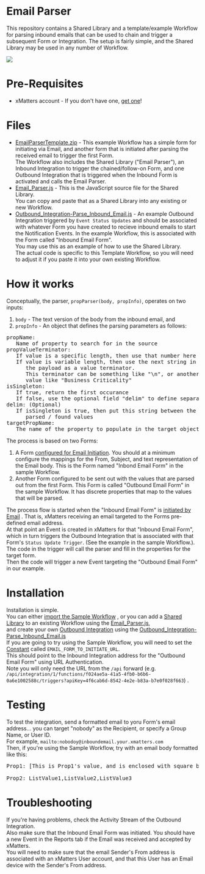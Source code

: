 # Email Parser
This repository contains a Shared Library and a template/example Workflow for parsing inbound emails that can be used to chain and trigger a subsequent Form or Integration.
The setup is fairly simple, and the Shared Library may be used in any number of Workflow.

<kbd>
<a href="https://support.xmatters.com/hc/en-us/community/topics">
   <img src="https://github.com/xmatters/xMatters-Labs/raw/master/media/disclaimer.png">
</a>
</kbd>

# Pre-Requisites
* xMatters account - If you don't have one, [get one](https://www.xmatters.com)!

# Files
* [EmailParserTemplate.zip](EmailParserTemplate.zip) - This example Workflow has a simple form for initiating via Email, and another form that is initiated after parsing the received email to trigger the first Form.<br>The Workflow also includes the Shared Library ("Email Parser"), an Inbound Integration to trigger the chained/follow-on Form, and one Outbound Integration that is triggered when the Inbound Form is activated and calls the Email Parser.
* [Email_Parser.js](Email_Parser.js) - This is the JavaScript source file for the Shared Library.<br>You can copy and paste that as a Shared Library into any existing or new Workflow.
* [Outbound\_Integration-Parse\_Inbound\_Email.js](Outbound_Integration-Parse_Inbound_Email.js) - An example Outbound Integration triggered by `Event Status Updates` and should be associated with whatever Form you have created to recieve inbound emails to start the Notification Events.  In the example Workflow, this is associated with the Form called "Inbound Email Form".<br>You may use this as an example of how to use the Shared Library.<br>The actual code is specific to this Template Workflow, so you will need to adjust it if you paste it into your own existing Workflow.

# How it works
Conceptually, the parser, `propParser(body, propInfo)`, operates on two inputs:<br>
1. `body` - The text version of the body from the inbound email, and<br>
2. `propInfo` - An object that defines the parsing parameters as follows:<br>
<pre>propName:
   Name of property to search for in the source
propValueTerminator: 
   If value is a specific length, then use that number here
   If value is variable length, then use the next string in 
      the payload as a value terminator.
      This terminator can be something like "\n", or another next
      value like "Business Criticality"
isSingleton:
   If true, return the first occurance
   If false, use the optional field "delim" to define separator
delim: (Optional)
   If isSingleton is true, then put this string between the 
      parsed / found values
targetPropName:
   The name of the property to populate in the target object
</pre>
The process is based on two Forms:
1. A Form [configured for Email Initiation](https://help.xmatters.com/ondemand/xmodwelcome/communicationplanbuilder/formconfigureemailinitiation.htm).  You should at a minimum configure the mappings for the From, Subject, and text representation of the Email body.  This is the Form named "Inbond Email Form" in the sample Workflow.
2. Another Form configured to be sent out with the values that are parsed out from the first Form.  This Form is called "Outbound Email Form" in the sample Workflow.  It has discrete properties that map to the values that will be parsed.

The process flow is started when the "Inbound Email Form" is [initiated by Email](https://help.xmatters.com/ondemand/xmodwelcome/communicationplanbuilder/initiatingaformbyemail.htm) .  That is, xMatters receiving an email targeted to the Forms pre-defined email address.<br>
At that point an Event is created in xMatters for that "Inbound Email Form", which in turn triggers the Outbound Integration that is associated with that Form's `Status Update Trigger`.  (See the example in the sample Workflow.).<br>
The code in the trigger will call the parser and fill in the properties for the target form.<br>
Then the code will trigger a new Event targeting the "Outbound Email Form" in our example. 

# Installation
Installation is simple.<br>
You can either [import the Sample Workflow](https://help.xmatters.com/ondemand/xmodwelcome/communicationplanbuilder/exportcommplan.htm) ,
or you can add a [Shared Library](https://help.xmatters.com/ondemand/xmodwelcome/integrationbuilder/shared-libraries.htm) to an existing Workflow using the [Email_Parser.js](Email_Parser.js),<br>
and create your own [Outbound Integration](https://help.xmatters.com/ondemand/xmodwelcome/integrationbuilder/example-outbound-updates.htm) using the [Outbound\_Integration-Parse\_Inbound\_Email.js](Outbound_Integration-Parse_Inbound_Email.js)<br>
If you are going to try using the Sample Workflow, you will need to set the [Constant](https://help.xmatters.com/ondemand/xmodwelcome/integrationbuilder/constants.htm) called `EMAIL_FORM_TO_INITIATE_URL`.<br>
This should point to the Inbound Integration address for the "Outbound Email Form" using URL Authentication.<br>
Note you will only need the URL from the `/api` forward (e.g. `/api/integration/1/functions/f024ae5a-41a5-4fb0-b6b6-0a6e1002588c/triggers?apiKey=4f6cab6d-8542-4e2e-b83a-b7e0f028f663`) .


# Testing
To test the integration, send a formatted email to yoru Form's email address... you can target "nobody" as the Recipient, or specify a Group Name, or User ID.<br>
For example, `mailto:nobodoy@inboundemail.your.xmatters.com`<br>
Then, if you're using the Sample Workflow, try with an email body formatted like this:<br>
<pre>
Prop1: [This is Prop1's value, and is enclosed with square brackets]<br>
Prop2: ListValue1,ListValue2,ListValue3
</pre>  

# Troubleshooting
If you're having problems, check the Activity Stream of the Outbound Integration.<br>
Also make sure that the Inbound Email Form was initiated.  You should have a new Event in the Reports tab if the Email was received and accepted by xMatters.<br>
You will need to make sure that the email Sender's From address is associated with an xMatters User account, and that this User has an Email device with the Sender's From address.
